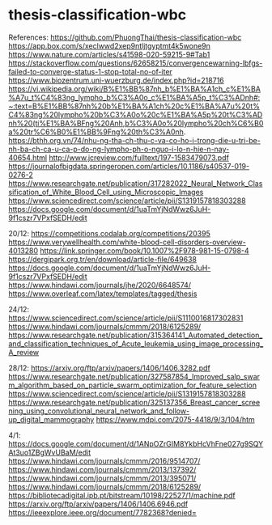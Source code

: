 # thesis-classification-wbc
References:
https://github.com/PhuongThai/thesis-classification-wbc
https://app.box.com/s/xeclwwd2xep9ntljtgyptmt4k5wone9n
https://www.nature.com/articles/s41598-020-59215-9#Tab1
https://stackoverflow.com/questions/62658215/convergencewarning-lbfgs-failed-to-converge-status-1-stop-total-no-of-iter
https://www.biozentrum.uni-wuerzburg.de/index.php?id=218716
https://vi.wikipedia.org/wiki/B%E1%BB%87nh_b%E1%BA%A1ch_c%E1%BA%A7u_t%C4%83ng_lympho_b%C3%A0o_c%E1%BA%A5p_t%C3%ADnh#:~:text=B%E1%BB%87nh%20b%E1%BA%A1ch%20c%E1%BA%A7u%20t%C4%83ng%20lympho%20b%C3%A0o%20c%E1%BA%A5p%20t%C3%ADnh%20(ti%E1%BA%BFng%20Anh,b%C3%A0o%20lympho%20ch%C6%B0a%20tr%C6%B0%E1%BB%9Fng%20th%C3%A0nh.
https://bthh.org.vn/74/nhu-ng-tha-ch-thu-c-va-co-ho-i-trong-die-u-tri-be-nh-ba-ch-ca-u-ca-p-do-ng-lympho-ph-o-nguo-i-lo-n-hie-n-nay-40654.html
http://www.jcreview.com/fulltext/197-1583479073.pdf
https://journalofbigdata.springeropen.com/articles/10.1186/s40537-019-0276-2
https://www.researchgate.net/publication/317282022_Neural_Network_Classification_of_White_Blood_Cell_using_Microscopic_Images
https://www.sciencedirect.com/science/article/pii/S1319157818303288
https://docs.google.com/document/d/1uaTmYjNdWwz6JuH-9f1cszr7VPxfSEDH/edit

20/12: https://competitions.codalab.org/competitions/20395
https://www.verywellhealth.com/white-blood-cell-disorders-overview-4013280
https://link.springer.com/book/10.1007%2F978-981-15-0798-4
https://dergipark.org.tr/en/download/article-file/649638
https://docs.google.com/document/d/1uaTmYjNdWwz6JuH-9f1cszr7VPxfSEDH/edit
https://www.hindawi.com/journals/jhe/2020/6648574/
https://www.overleaf.com/latex/templates/tagged/thesis


24/12:
https://www.sciencedirect.com/science/article/pii/S1110016817302831
https://www.hindawi.com/journals/cmmm/2018/6125289/
https://www.researchgate.net/publication/315364141_Automated_detection_and_classification_techniques_of_Acute_leukemia_using_image_processing_A_review



28/12:
https://arxiv.org/ftp/arxiv/papers/1406/1406.3282.pdf
https://www.researchgate.net/publication/327587854_Improved_salp_swarm_algorithm_based_on_particle_swarm_optimization_for_feature_selection
https://www.sciencedirect.com/science/article/pii/S1319157818303288
https://www.researchgate.net/publication/325137356_Breast_cancer_screening_using_convolutional_neural_network_and_follow-up_digital_mammography
https://www.mdpi.com/2075-4418/9/3/104/htm

4/1:
https://docs.google.com/document/d/1ANpOZrGIM8YkbHcVhFne027g9SQYAt3uo1ZBgWvUBaM/edit
https://www.hindawi.com/journals/cmmm/2016/9514707/
https://www.hindawi.com/journals/cmmm/2013/137392/
https://www.hindawi.com/journals/cmmm/2013/395071/
https://www.hindawi.com/journals/cmmm/2018/6125289/
https://bibliotecadigital.ipb.pt/bitstream/10198/22527/1/machine.pdf
https://arxiv.org/ftp/arxiv/papers/1406/1406.6946.pdf
https://ieeexplore.ieee.org/document/7782368?denied=
